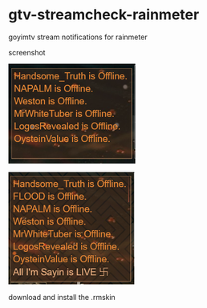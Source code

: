 # gtv-streamcheck-rainmeter
 goyimtv stream notifications for rainmeter

 screenshot

![alt text](https://github.com/throwromans/gtv-streamcheck-rainmeter/blob/main/screenshot.png?raw=true)

![alt text](https://github.com/throwromans/gtv-streamcheck-rainmeter/blob/main/screenshot2.png?raw=true)


download and install the .rmskin